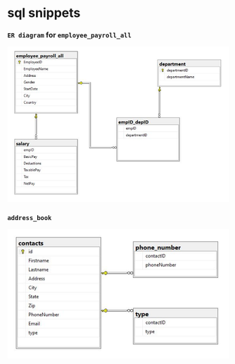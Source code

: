 # sql snippets
### `ER diagram` for `employee_payroll_all`
![er-dr](https://raw.githubusercontent.com/victorsingha/sql/main/img/employee_payroll_all_ER.JPG)

### `address_book`
![er-dr](https://raw.githubusercontent.com/victorsingha/sql/main/img/address_book_er.JPG)
